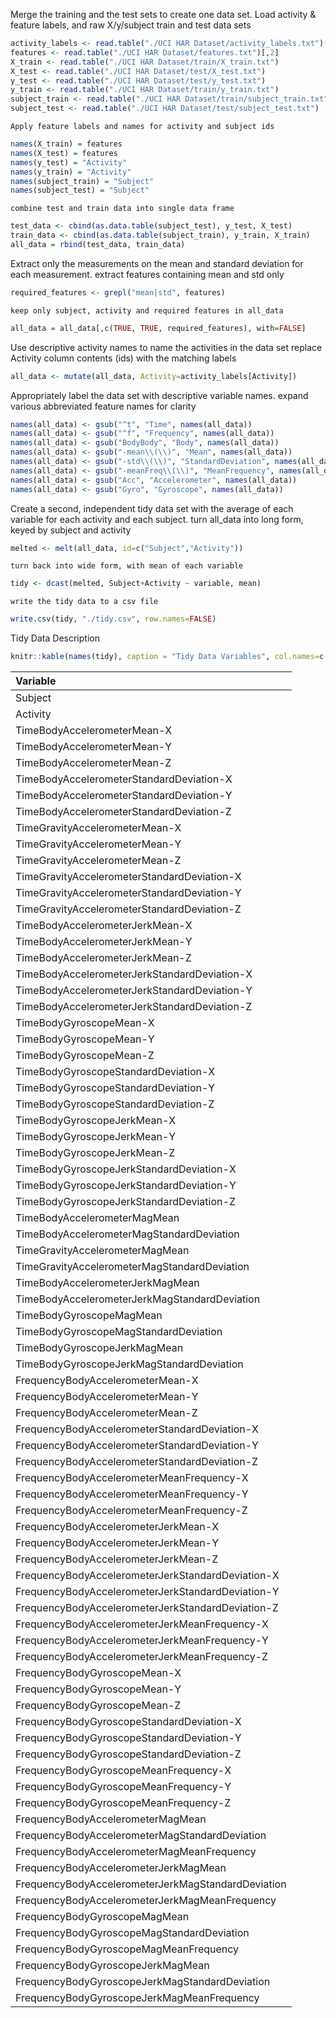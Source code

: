 


Merge the training and the test sets to create one data set.
    Load activity & feature labels, and raw X/y/subject train and test data sets


```r
activity_labels <- read.table("./UCI HAR Dataset/activity_labels.txt")[,2]
features <- read.table("./UCI HAR Dataset/features.txt")[,2]
X_train <- read.table("./UCI HAR Dataset/train/X_train.txt")
X_test <- read.table("./UCI HAR Dataset/test/X_test.txt")
y_test <- read.table("./UCI HAR Dataset/test/y_test.txt")
y_train <- read.table("./UCI HAR Dataset/train/y_train.txt")
subject_train <- read.table("./UCI HAR Dataset/train/subject_train.txt")
subject_test <- read.table("./UCI HAR Dataset/test/subject_test.txt")
```

    Apply feature labels and names for activity and subject ids


```r
names(X_train) = features
names(X_test) = features
names(y_test) = "Activity"
names(y_train) = "Activity"
names(subject_train) = "Subject"
names(subject_test) = "Subject"
```

    combine test and train data into single data frame


```r
test_data <- cbind(as.data.table(subject_test), y_test, X_test)
train_data <- cbind(as.data.table(subject_train), y_train, X_train)
all_data = rbind(test_data, train_data)
```

Extract only the measurements on the mean and standard deviation for each measurement.
    extract features containing mean and std only


```r
required_features <- grepl("mean|std", features)
```

    keep only subject, activity and required features in all_data


```r
all_data = all_data[,c(TRUE, TRUE, required_features), with=FALSE]
```

Use descriptive activity names to name the activities in the data set
    replace Activity column contents (ids) with the matching labels


```r
all_data <- mutate(all_data, Activity=activity_labels[Activity])
```

Appropriately label the data set with descriptive variable names.
expand various abbreviated feature names for clarity


```r
names(all_data) <- gsub("^t", "Time", names(all_data))
names(all_data) <- gsub("^f", "Frequency", names(all_data))
names(all_data) <- gsub("BodyBody", "Body", names(all_data))
names(all_data) <- gsub("-mean\\(\\)", "Mean", names(all_data))
names(all_data) <- gsub("-std\\(\\)", "StandardDeviation", names(all_data))
names(all_data) <- gsub("-meanFreq\\(\\)", "MeanFrequency", names(all_data))
names(all_data) <- gsub("Acc", "Accelerometer", names(all_data))
names(all_data) <- gsub("Gyro", "Gyroscope", names(all_data))
```

Create a second, independent tidy data set with the average of each variable for 
each activity and each subject.
    turn all_data into long form, keyed by subject and activity


```r
melted <- melt(all_data, id=c("Subject","Activity"))
```

    turn back into wide form, with mean of each variable


```r
tidy <- dcast(melted, Subject+Activity ~ variable, mean)
```

    write the tidy data to a csv file


```r
write.csv(tidy, "./tidy.csv", row.names=FALSE)
```

Tidy Data Description


```r
knitr::kable(names(tidy), caption = "Tidy Data Variables", col.names=c("Variable"))
```



|Variable                                           |
|:--------------------------------------------------|
|Subject                                            |
|Activity                                           |
|TimeBodyAccelerometerMean-X                        |
|TimeBodyAccelerometerMean-Y                        |
|TimeBodyAccelerometerMean-Z                        |
|TimeBodyAccelerometerStandardDeviation-X           |
|TimeBodyAccelerometerStandardDeviation-Y           |
|TimeBodyAccelerometerStandardDeviation-Z           |
|TimeGravityAccelerometerMean-X                     |
|TimeGravityAccelerometerMean-Y                     |
|TimeGravityAccelerometerMean-Z                     |
|TimeGravityAccelerometerStandardDeviation-X        |
|TimeGravityAccelerometerStandardDeviation-Y        |
|TimeGravityAccelerometerStandardDeviation-Z        |
|TimeBodyAccelerometerJerkMean-X                    |
|TimeBodyAccelerometerJerkMean-Y                    |
|TimeBodyAccelerometerJerkMean-Z                    |
|TimeBodyAccelerometerJerkStandardDeviation-X       |
|TimeBodyAccelerometerJerkStandardDeviation-Y       |
|TimeBodyAccelerometerJerkStandardDeviation-Z       |
|TimeBodyGyroscopeMean-X                            |
|TimeBodyGyroscopeMean-Y                            |
|TimeBodyGyroscopeMean-Z                            |
|TimeBodyGyroscopeStandardDeviation-X               |
|TimeBodyGyroscopeStandardDeviation-Y               |
|TimeBodyGyroscopeStandardDeviation-Z               |
|TimeBodyGyroscopeJerkMean-X                        |
|TimeBodyGyroscopeJerkMean-Y                        |
|TimeBodyGyroscopeJerkMean-Z                        |
|TimeBodyGyroscopeJerkStandardDeviation-X           |
|TimeBodyGyroscopeJerkStandardDeviation-Y           |
|TimeBodyGyroscopeJerkStandardDeviation-Z           |
|TimeBodyAccelerometerMagMean                       |
|TimeBodyAccelerometerMagStandardDeviation          |
|TimeGravityAccelerometerMagMean                    |
|TimeGravityAccelerometerMagStandardDeviation       |
|TimeBodyAccelerometerJerkMagMean                   |
|TimeBodyAccelerometerJerkMagStandardDeviation      |
|TimeBodyGyroscopeMagMean                           |
|TimeBodyGyroscopeMagStandardDeviation              |
|TimeBodyGyroscopeJerkMagMean                       |
|TimeBodyGyroscopeJerkMagStandardDeviation          |
|FrequencyBodyAccelerometerMean-X                   |
|FrequencyBodyAccelerometerMean-Y                   |
|FrequencyBodyAccelerometerMean-Z                   |
|FrequencyBodyAccelerometerStandardDeviation-X      |
|FrequencyBodyAccelerometerStandardDeviation-Y      |
|FrequencyBodyAccelerometerStandardDeviation-Z      |
|FrequencyBodyAccelerometerMeanFrequency-X          |
|FrequencyBodyAccelerometerMeanFrequency-Y          |
|FrequencyBodyAccelerometerMeanFrequency-Z          |
|FrequencyBodyAccelerometerJerkMean-X               |
|FrequencyBodyAccelerometerJerkMean-Y               |
|FrequencyBodyAccelerometerJerkMean-Z               |
|FrequencyBodyAccelerometerJerkStandardDeviation-X  |
|FrequencyBodyAccelerometerJerkStandardDeviation-Y  |
|FrequencyBodyAccelerometerJerkStandardDeviation-Z  |
|FrequencyBodyAccelerometerJerkMeanFrequency-X      |
|FrequencyBodyAccelerometerJerkMeanFrequency-Y      |
|FrequencyBodyAccelerometerJerkMeanFrequency-Z      |
|FrequencyBodyGyroscopeMean-X                       |
|FrequencyBodyGyroscopeMean-Y                       |
|FrequencyBodyGyroscopeMean-Z                       |
|FrequencyBodyGyroscopeStandardDeviation-X          |
|FrequencyBodyGyroscopeStandardDeviation-Y          |
|FrequencyBodyGyroscopeStandardDeviation-Z          |
|FrequencyBodyGyroscopeMeanFrequency-X              |
|FrequencyBodyGyroscopeMeanFrequency-Y              |
|FrequencyBodyGyroscopeMeanFrequency-Z              |
|FrequencyBodyAccelerometerMagMean                  |
|FrequencyBodyAccelerometerMagStandardDeviation     |
|FrequencyBodyAccelerometerMagMeanFrequency         |
|FrequencyBodyAccelerometerJerkMagMean              |
|FrequencyBodyAccelerometerJerkMagStandardDeviation |
|FrequencyBodyAccelerometerJerkMagMeanFrequency     |
|FrequencyBodyGyroscopeMagMean                      |
|FrequencyBodyGyroscopeMagStandardDeviation         |
|FrequencyBodyGyroscopeMagMeanFrequency             |
|FrequencyBodyGyroscopeJerkMagMean                  |
|FrequencyBodyGyroscopeJerkMagStandardDeviation     |
|FrequencyBodyGyroscopeJerkMagMeanFrequency         |

